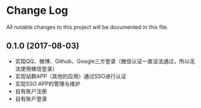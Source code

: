 # Change Log
All notable changes to this project will be documented in this file.

## 0.1.0 (2017-08-03)

- 实现QQ、微博、Github、Google三方登录（微信认证一直没法通过，所以无法使用微信登录）
- 实现站群APP（其他的应用）通过SSO进行认证
- 实现SSO APP的管理与维护
- 自有账户注册
- 自有账户登录
